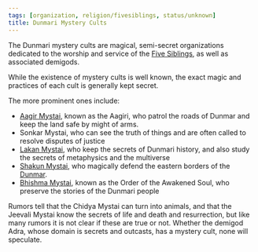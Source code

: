 ```yaml
---
tags: [organization, religion/fivesiblings, status/unknown]
title: Dunmari Mystery Cults
---
```


The Dunmari mystery cults are magical, semi-secret organizations dedicated to the worship and service of the [Five Siblings](<../../cosmology/religions/five-siblings/five-siblings.md>), as well as associated demigods. 

While the existence of mystery cults is well known, the exact magic and practices of each cult is generally kept secret. 

The more prominent ones include:
- [Aagir Mystai](<./aagir-mystai.md>), known as the Aagiri, who patrol the roads of Dunmar and keep the land safe by might of arms. 
- Sonkar Mystai, who can see the truth of things and are often called to resolve disputes of justice
- [Lakan Mystai](<./lakan-mystai.md>), who keep the secrets of Dunmari history, and also study the secrets of metaphysics and the multiverse
- [Shakun Mystai](<./shakun-mystai.md>), who magically defend the eastern borders of the [Dunmar](<../../gazetteer/greater-dunmar/realms/dunmar/dunmar.md>).
- [Bhishma Mystai](<./order-of-the-awakened-soul.md>), known as the Order of the Awakened Soul, who preserve the stories of the Dunmari people

Rumors tell that the Chidya Mystai can turn into animals, and that the Jeevali Mystai know the secrets of life and death and resurrection, but like many rumors it is not clear if these are true or not. Whether the demigod Adra, whose domain is secrets and outcasts, has a mystery cult, none will speculate. 
